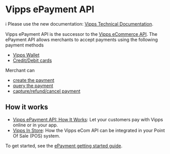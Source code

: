 <!-- START_METADATA
---
title: Introduction
sidebar_position: 1
hide_table_of_contents: true
pagination_next: null
pagination_prev: null
---
END_METADATA -->

# Vipps ePayment API

<!-- START_COMMENT -->

ℹ️ Please use the new documentation:
[Vipps Technical Documentation](https://vippsas.github.io/vipps-developer-docs/docs/APIs/epayment-api).

<!-- END_COMMENT -->

Vipps ePayment API is the successor to the [Vipps eCommerce API](https://vippsas.github.io/vipps-developer-docs/docs/APIs/ecom-api).
The ePayment API allows merchants to accept payments using the following payment methods

* [Vipps Wallet](/features/user-flow.md)
* [Credit/Debit cards](/features/card-payments.md)

Merchant can 
* [create the payment](/create/README.md)
* [query the payment](/queries/README.md)
* [capture/refund/cancel payment](/modifications/README.md)

## How it works

* [Vipps ePayment API: How It Works](vipps-epayment-api-how-it-works-online.md):  Let your customers pay with Vipps online or in your app.
* [Vipps In Store](vipps-epayment-api-how-it-works-in-store.md): How the Vipps eCom API can be integrated in your Point Of Sale (POS) system.

To get started, see the [ePayment getting started guide](getting-started.md).